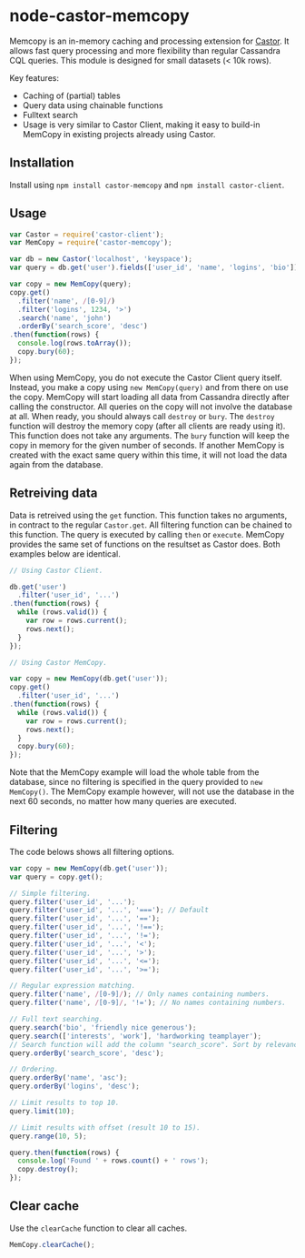 node-castor-memcopy
==================

Memcopy is an in-memory caching and processing extension for [Castor][castor].
It allows fast query processing and more flexibility than regular Cassandra
CQL queries. This module is designed for small datasets (< 10k rows).

Key features:

- Caching of (partial) tables
- Query data using chainable functions
- Fulltext search
- Usage is very similar to Castor Client, making it easy to build-in MemCopy
  in existing projects already using Castor.

[castor]: https://github.com/kriskowal/q/wiki/API-Reference

## Installation

Install using ``npm install castor-memcopy`` and ``npm install castor-client``.

## Usage

```javascript
var Castor = require('castor-client');
var MemCopy = require('castor-memcopy');

var db = new Castor('localhost', 'keyspace');
var query = db.get('user').fields(['user_id', 'name', 'logins', 'bio']);

var copy = new MemCopy(query);
copy.get()
  .filter('name', /[0-9]/)
  .filter('logins', 1234, '>')
  .search('name', 'john')
  .orderBy('search_score', 'desc')
.then(function(rows) {
  console.log(rows.toArray());
  copy.bury(60);
});
```

When using MemCopy, you do not execute the Castor Client query itself. Instead,
you make a copy using ``new MemCopy(query)`` and from there on use the copy.
MemCopy will start loading all data from Cassandra directly after calling
the constructor. All queries on the copy will not involve the database at all.
When ready, you should always call ``destroy`` or ``bury``. The ``destroy``
function will destroy the memory copy (after all clients are ready using it).
This function does not take any arguments. The ``bury`` function will keep the
copy in memory for the given number of seconds. If another MemCopy is created
with the exact same query within this time, it will not load the data again from
the database.

## Retreiving data

Data is retreived using the ``get`` function. This function takes no arguments,
in contract to the regular ``Castor.get``. All filtering function can be
chained to this function. The query is executed by calling ``then`` or
``execute``. MemCopy provides the same set of functions on the resultset as
Castor does. Both examples below are identical.

```javascript
// Using Castor Client.

db.get('user')
  .filter('user_id', '...')
.then(function(rows) {
  while (rows.valid()) {
    var row = rows.current();
    rows.next();
  }
});
```

```javascript
// Using Castor MemCopy.

var copy = new MemCopy(db.get('user'));
copy.get()
  .filter('user_id', '...')
.then(function(rows) {
  while (rows.valid()) {
    var row = rows.current();
    rows.next();
  }
  copy.bury(60);
});
```

Note that the MemCopy example will load the whole table from the database,
since no filtering is specified in the query provided to ``new MemCopy()``.
The MemCopy example however, will not use the database in the next 60 seconds,
no matter how many queries are executed.

## Filtering

The code belows shows all filtering options.

```javascript
var copy = new MemCopy(db.get('user'));
var query = copy.get();

// Simple filtering.
query.filter('user_id', '...');
query.filter('user_id', '...', '==='); // Default
query.filter('user_id', '...', '==');
query.filter('user_id', '...', '!==');
query.filter('user_id', '...', '!=');
query.filter('user_id', '...', '<');
query.filter('user_id', '...', '>');
query.filter('user_id', '...', '<=');
query.filter('user_id', '...', '>=');

// Regular expression matching.
query.filter('name', /[0-9]/); // Only names containing numbers.
query.filter('name', /[0-9]/, '!='); // No names containing numbers.

// Full text searching.
query.search('bio', 'friendly nice generous');
query.search(['interests', 'work'], 'hardworking teamplayer');
// Search function will add the column "search_score". Sort by relevance.
query.orderBy('search_score', 'desc');

// Ordering.
query.orderBy('name', 'asc');
query.orderBy('logins', 'desc');

// Limit results to top 10.
query.limit(10);

// Limit results with offset (result 10 to 15).
query.range(10, 5);

query.then(function(rows) {
  console.log('Found ' + rows.count() + ' rows');
  copy.destroy();
});
```

## Clear cache

Use the ``clearCache`` function to clear all caches.

```javascript
MemCopy.clearCache();
```
